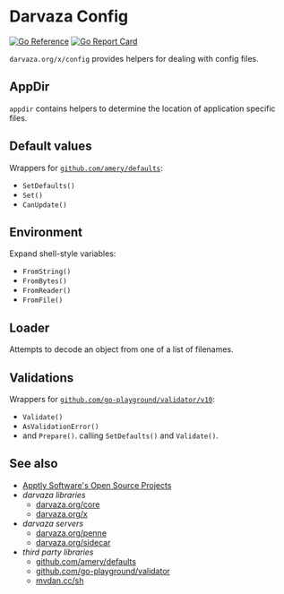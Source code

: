 # Darvaza Config

[![Go Reference][godoc-badge]][godoc]
[![Go Report Card][goreport-badge]][goreport]

`darvaza.org/x/config` provides helpers
for dealing with config files.

[godoc]: https://pkg.go.dev/darvaza.org/x/config
[godoc-badge]: https://pkg.go.dev/badge/darvaza.org/x/config.svg
[goreport]: https://goreportcard.com/report/darvaza.org/x/config
[goreport-badge]: https://goreportcard.com/badge/darvaza.org/x/config

[darvaza-core]: https://pkg.go.dev/darvaza.org/core
[darvaza-penne]: https://pkg.go.dev/darvaza.org/penne
[darvaza-sidecar]: https://pkg.go.dev/darvaza.org/sidecar
[darvaza-x]: https://github.com/darvaza-proxy/x

[amery-defaults]: https://pkg.go.dev/github.com/amery/defaults
[go-playground-validator]: https://pkg.go.dev/github.com/go-playground/validator/v10

## AppDir

`appdir` contains helpers to determine the location of application
specific files.

## Default values

Wrappers for [`github.com/amery/defaults`][amery-defaults]:

* `SetDefaults()`
* `Set()`
* `CanUpdate()`

## Environment

Expand shell-style variables:

* `FromString()`
* `FromBytes()`
* `FromReader()`
* `FromFile()`

## Loader

Attempts to decode an object from one of a list of filenames.

## Validations

Wrappers for [`github.com/go-playground/validator/v10`][go-playground-validator]:

* `Validate()`
* `AsValidationError()`
* and `Prepare()`. calling `SetDefaults()` and `Validate()`.

## See also

* [Apptly Software's Open Source Projects](https://oss.apptly.co/)
* _darvaza libraries_
  * [darvaza.org/core][darvaza-core]
  * [darvaza.org/x][darvaza-x]
* _darvaza servers_
  * [darvaza.org/penne][darvaza-penne]
  * [darvaza.org/sidecar][darvaza-sidecar]
* _third party libraries_
  * [github.com/amery/defaults][amery-defaults]
  * [github.com/go-playground/validator][go-playground-validator]
  * [mvdan.cc/sh](https://pkg.go.dev/mvdan.cc/sh/v3)
